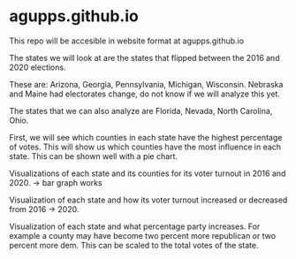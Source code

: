 # agupps.github.io

This repo will be accesible in website format at agupps.github.io


The states we will look at are the states that flipped between the 2016 and 2020 elections.

These are: Arizona, Georgia, Pennsylvania, Michigan, Wisconsin. Nebraska and Maine had electorates change, do not know if we will analyze this yet.

The states that we can also analyze are Florida, Nevada, North Carolina, Ohio.

First, we will see which counties in each state have the highest percentage of votes. This will show us which counties have the most influence in each state.
This can be shown well with a pie chart.

Visualizations of each state and its counties for its voter turnout in 2016 and 2020. -> bar graph works

Visualization of each state and how its voter turnout increased or decreased from 2016 -> 2020.

Visualization of each state and what percentage party increases. For example a county may have become two percent more republican or two percent more dem. This can be scaled to the total votes of the state.



